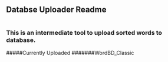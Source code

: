 ## Databse Uploader Readme
#

### This is an intermediate tool to upload sorted words to database.

#####Currently Uploaded
#######WordBD_Classic

